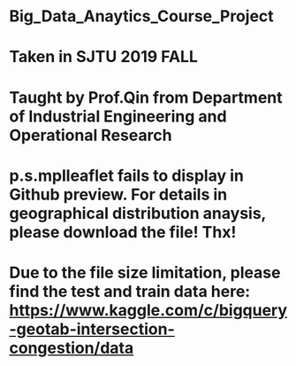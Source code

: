 # Big_Data_Anaytics_Course_Project
# Taken in SJTU 2019 FALL 
# Taught by Prof.Qin from Department of Industrial Engineering and Operational Research
# p.s.mplleaflet fails to display in Github preview. For details in geographical distribution anaysis, please download the file! Thx!
# Due to the file size limitation, please find the test and train data here: https://www.kaggle.com/c/bigquery-geotab-intersection-congestion/data
